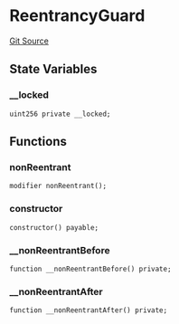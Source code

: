 # ReentrancyGuard
[Git Source](https://github.com/ContractLabs/foundry-bountykinds-contract/blob/67e6855d3beabdf242cc0b51d9e53b087a5235b9/src/oz-custom/oz/security/ReentrancyGuard.sol)


## State Variables
### __locked

```solidity
uint256 private __locked;
```


## Functions
### nonReentrant


```solidity
modifier nonReentrant();
```

### constructor


```solidity
constructor() payable;
```

### __nonReentrantBefore


```solidity
function __nonReentrantBefore() private;
```

### __nonReentrantAfter


```solidity
function __nonReentrantAfter() private;
```

